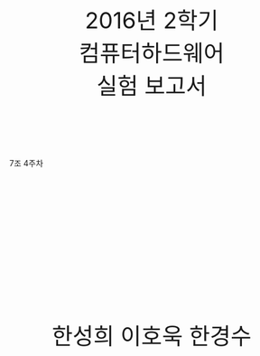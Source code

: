 <p style="text-align: center; font-size:30pt;margin:100px">
2016년 2학기<br />
컴퓨터하드웨어 실험 보고서<br />

7조 4주차 
</p>
<br />
<br />
<br />
<p style="text-align: center; font-size:30pt;margin-top:200px">
한성희
이호욱
한경수
</p>
